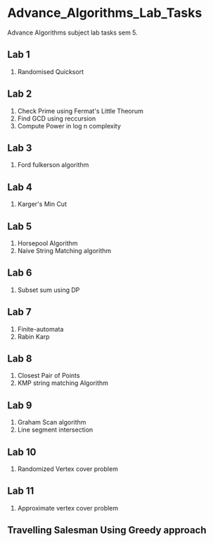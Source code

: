 # Advance_Algorithms_Lab_Tasks
Advance Algorithms subject lab tasks sem 5. 

## Lab 1
1. Randomised Quicksort

## Lab 2
1. Check Prime using Fermat's Little Theorum
2. Find GCD using reccursion
3. Compute Power in log n complexity

## Lab 3
1. Ford fulkerson algorithm

## Lab 4
1. Karger's Min Cut

## Lab 5
1. Horsepool Algorithm
2. Naive String Matching algorithm

## Lab 6
1. Subset sum using DP

## Lab 7
1. Finite-automata
2. Rabin Karp

## Lab 8
1. Closest Pair of Points
2. KMP string matching Algorithm

## Lab 9
1. Graham Scan algorithm
2. Line segment intersection

## Lab 10
1. Randomized Vertex cover problem 

## Lab 11
1. Approximate vertex cover problem

## Travelling Salesman Using Greedy approach
